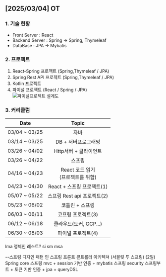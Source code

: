 ## [2025/03/04] OT
### 1. 기술 현황
* Front Server : React
* Backend Server : Spring -> Spring, Thymeleaf 
* DataBase : JPA -> Mybatis

### 2. 프로젝트
1. React-Spring 프로젝트 (Spring,Thymeleaf / JPA)
2. Spring Rest API 프로젝트 (Spring,Thymeleaf / JPA)
3. Kotlin 프로젝트
4. 파이널 프로젝트 (React / Spring / JPA)  
![파이널프로젝트 설계도](https://github.com/somminn/TIL/blob/main/image/IMG_7606.jpg)

### 3. 커리큘럼
|    Date     |           Topic            |
|:-----------:|:--------------------------:|
|03/04 ~ 03/25|             자바             |
|03/14 ~ 03/25|        DB + 서버프로그래밍        |
|03/26 ~ 04/02|       Http서버 + 클라이언트       |
|03/26 ~ 04/22|            스프링             |
|04/16 ~ 04/23| React 코드 읽기<br/>(프로젝트를 위함) |
|04/23 ~ 04/30|    React + 스프링 프로젝트(1)     |
|05/07 ~ 05/22|    스프링 Rest api 프로젝트(2)    |
|05/23 ~ 06/02|         코틀린 + 스프링          |
|06/03 ~ 06/11|        코프링 프로젝트(3)         |
|06/12 ~ 06/18|      클라우드(도커, GCP...)      |
|06/30 ~ 08/03|        파이널 프로젝트(4)         |

lma 랭체인 레스트?
si sm msa

--스프링
디자인 패턴 인 스프링
프론트 콘트롤러 아키텍쳐 (서블릿 투 스프링) (2일)
Spring core
스프링 mvc + session 기반 인증 + mybatis
스프링 security
스프링부트 + 토큰 기반 인증 + jpa + queryDSL